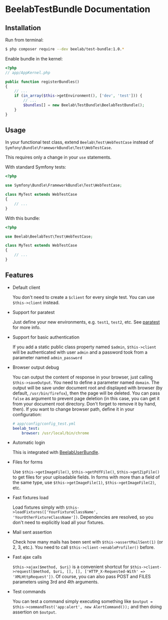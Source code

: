 BeelabTestBundle Documentation
==============================

## Installation

Run from terminal:

```bash
$ php composer require --dev beelab/test-bundle:1.0.*
```

Enable bundle in the kernel:

```php
<?php
// app/AppKernel.php

public function registerBundles()
{
    // ...
    if (in_array($this->getEnvironment(), ['dev', 'test'])) {
        // ...
        $bundles[] = new Beelab\TestBundle\BeelabTestBundle();
    }
}
```

## Usage

In your functional test class, extend ``Beelab\Test\WebTestCase`` instead of ``Symfony\Bundle\FrameworkBundle\Test\WebTestCase``.

This requires only a change in your ``use`` statements.

With standard Symfony tests:
```php
<?php

use Symfony\Bundle\FrameworkBundle\Test\WebTestCase;

class MyTest extends WebTestCase
{
    // ...
}
```

With this bundle:
```php
<?php

use Beelab\BeelabTest\Test\WebTestCase;

class MyTest extends WebTestCase
{
    // ...
}
```

## Features

* Default client

  You don't need to create a ``$client`` for every single test. You can use ``$this->client`` instead.

* Support for paratest

  Just define your new environments, e.g. ``test1``, ``test2``, etc. See [paratest](https://github.com/brianium/paratest)
  for more info.

* Support for basic authentication

  If you add a static public class property named ``$admin``, ``$this->client`` will be authenticated with user ``admin``
  and a password took from a parameter named ``admin_password``

* Browser output debug

  You can output the content of response in your browser, just calling ``$this->saveOutput``. You need to define a
  parameter named ``domain``. The output will be save under document root and displayed with browser (by default,
  ``/usr/bin/firefox``), then the page will be deleted. You can pass ``false`` as argument to prevent page deletion (in
  this case, you can get it from your document root directory. Don't forget to remove it by hand, then). If you want
  to change browser path, define it in your configuration:
  ```yaml
  # app/config/config_test.yml
  beelab_test:
      browser: /usr/local/bin/chrome
  ```

* Automatic login

  This is integrated with [BeelabUserBundle](https://github.com/Bee-Lab/BeelabUserBundle).

* Files for forms

  Use ``$this->getImageFile()``, ``$this->getPdfFile()``, ``$this->getZipFile()`` to get files for your uploadable fields.
  In forms with more than a field of the same type, use ``$this->getImageFile(1)``, ``$this->getImageFile(2)``, etc.

* Fast fixtures load

  Load fixtures simply with ``$this->loadFixtures(['YourFixtureClassName', 'YourOtherFixtureClassName'])``. Dependencies
  are resolved, so you don't need to explicitly load all your fixtures.

* Mail sent assertion

  Check how many mails has been sent with ``$this->assertMailSent(1)`` (or 2, 3, etc.). You need to call
  ``$this->client->enableProfiler()`` before.

* Fast ajax calls

  ``$this->ajax($method, $uri)`` is a convenient shortcut for
  ``$this->client->request($method, $uri, [], [], ['HTTP_X-Requested-With' => 'XMLHttpRequest'])``. Of course, you
  can also pass POST and FILES parameters using 3rd and 4th arguments.

* Test commands

  You can test a command simply executing something like ``$output = $this->commandTest('app:alert', new AlertCommand());``
  and then doing assertion on ``$output``.
